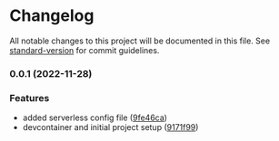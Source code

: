 # Changelog

All notable changes to this project will be documented in this file. See [standard-version](https://github.com/conventional-changelog/standard-version) for commit guidelines.

### 0.0.1 (2022-11-28)


### Features

* added serverless config file ([9fe46ca](https://github.com/amlodzianowski/s3-cache-header-setter-python/commit/9fe46cad2836814a351c32adc4b0564333fb098a))
* devcontainer and initial project setup ([9171f99](https://github.com/amlodzianowski/s3-cache-header-setter-python/commit/9171f99ec9e46258e36a24dea065609e365b3c64))

